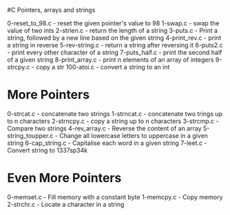 #C Pointers, arrays and strings

0-reset_to_98.c - reset the given pointer's value to 98
1-swap.c - swap the value of two ints
2-strlen.c - return the length of a string
3-puts.c - Print a string, followed by a new line based on the given string
4-print_rev.c - print a string in reverse
5-rev-string.c - return a string after reversing it
6-puts2.c - print every other character of a string
7-puts_half.c - print the second half of a given string
8-print_array.c - print n elements of an array of integers
9-strcpy.c - copy a str
100-atoi.c - convert a string to an int

# More Pointers

0-strcat.c - concatenate two strings
1-strncat.c - concatenate two trings up to n characters
2-strncpy.c - copy a string up to n characters
3-strcmp.c - Compare two strings
4-rev_array.c - Reverse the content of an array
5-string_toupper.c - Change all lowercase letters to uppercase in a given string
6-cap_string.c - Capitalise each word in a given string
7-leet.c - Convert string to 1337sp34k

# Even More Pointers

0-memset.c - Fill memory with a constant byte
1-memcpy.c - Copy memory
2-strchr.c - Locate a character in a string
